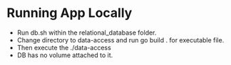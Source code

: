 # Running App Locally
- Run db.sh within the relational_database folder.
- Change directory to data-access and run go build . for executable file.
- Then execute the ./data-access
- DB has no volume attached to it.